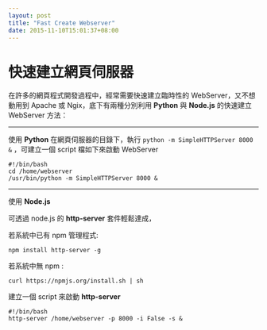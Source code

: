 ```yaml
---
layout: post
title: "Fast Create Webserver"
date: 2015-11-10T15:01:37+08:00
---
```


# 快速建立網頁伺服器 #

在許多的網頁程式開發過程中，經常需要快速建立臨時性的 WebServer，又不想動用到 Apache 或 Ngix，底下有兩種分別利用 **Python** 與 **Node.js** 的快速建立 WebServer 方法：

---

使用 **Python**
在網頁伺服器的目錄下，執行 `python -m SimpleHTTPServer 8000 &` ，可建立一個 script 檔如下來啟動 WebServer

	#!/bin/bash
	cd /home/webserver
	/usr/bin/python -m SimpleHTTPServer 8000 &


---
使用 **Node.js**

可透過 node.js 的 **http-server** 套件輕鬆達成，

若系統中已有 npm 管理程式:
	
	npm install http-server -g

若系統中無 npm :

	curl https://npmjs.org/install.sh | sh

建立一個 script 來啟動 **http-server**


	#!/bin/bash
	http-server /home/webserver -p 8000 -i False -s &


